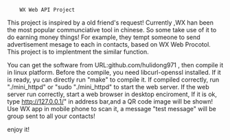        WX Web API Project
This project is inspired by a old friend's request! 
Currently ,WX han been the most popular communciative tool in chinese.
So some take use of it to do earning money things!
For example, they tempt someone to send advertisement mesage to each in contacts, based on WX Web Procotol. 
This project is to implentment the similar function.

You can get the software from URL:github.com/hulidong971 , then compile it in linux platform.
Before the compile, you need libcurl-openssl installed.
If it is ready, yu can directly run "make" to compile it.
If compiled correctly, run "./mini_httpd" or "sudo "./mini_httpd" to start the web server.
If the web server run correctly, start a web browser in desktop enciroment,
If it is ok, type http://127.0.0.1/" in address bar,and a QR code image will be shown!
Use WX app in mobile phone to scan it, a message "test message" will be group sent to all your contacts!

enjoy it!
